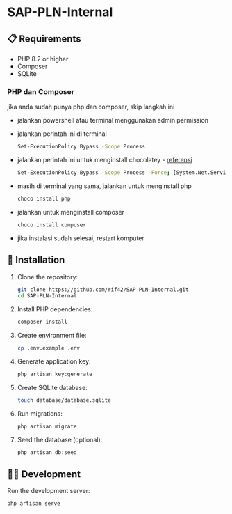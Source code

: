 # SAP-PLN-Internal

## 📋 Requirements

- PHP 8.2 or higher
- Composer
- SQLite

### PHP dan Composer
jika anda sudah punya php dan composer, skip langkah ini
- jalankan powershell atau terminal menggunakan admin permission
- jalankan perintah ini di terminal
  ```bash
  Set-ExecutionPolicy Bypass -Scope Process
  ```

- jalankan perintah ini untuk menginstall chocolatey - [referensi](https://chocolatey.org/install#individual)
  ```bash
  Set-ExecutionPolicy Bypass -Scope Process -Force; [System.Net.ServicePointManager]::SecurityProtocol = [System.Net.ServicePointManager]::SecurityProtocol -bor 3072; iex ((New-Object System.Net.WebClient).DownloadString('https://community.chocolatey.org/install.ps1'))
  ```
  
- masih di terminal yang sama, jalankan untuk menginstall php
  ```bash
  choco install php
  ```
  
- jalankan untuk menginstall composer
  ```bash
  choco install composer
  ```
  
- jika instalasi sudah selesai, restart komputer

## 🔧 Installation

1. Clone the repository:
   ```bash
   git clone https://github.com/rif42/SAP-PLN-Internal.git
   cd SAP-PLN-Internal
   ```

2. Install PHP dependencies:
   ```bash
   composer install
   ```

3. Create environment file:
   ```bash
   cp .env.example .env
   ```

4. Generate application key:
   ```bash
   php artisan key:generate
   ```

5. Create SQLite database:
   ```bash
   touch database/database.sqlite
   ```

6. Run migrations:
   ```bash
   php artisan migrate
   ```

7. Seed the database (optional):
   ```bash
   php artisan db:seed
   ```

## 🏃‍♂️ Development

Run the development server:

```bash
php artisan serve
```
